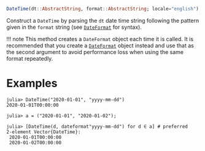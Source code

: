 ```julia
DateTime(dt::AbstractString, format::AbstractString; locale="english") -> DateTime
```

Construct a `DateTime` by parsing the `dt` date time string following the pattern given in the `format` string (see [`DateFormat`](@ref)  for syntax).

!!! note
    This method creates a `DateFormat` object each time it is called. It is recommended that you create a [`DateFormat`](@ref) object instead and use that as the second argument to avoid performance loss when using the same format repeatedly.


# Examples

```jldoctest
julia> DateTime("2020-01-01", "yyyy-mm-dd")
2020-01-01T00:00:00

julia> a = ("2020-01-01", "2020-01-02");

julia> [DateTime(d, dateformat"yyyy-mm-dd") for d ∈ a] # preferred
2-element Vector{DateTime}:
 2020-01-01T00:00:00
 2020-01-02T00:00:00
```
